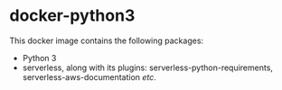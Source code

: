 # docker-python3

This docker image contains the following packages:

- Python 3
- serverless, along with its plugins: serverless-python-requirements, serverless-aws-documentation *etc*.


